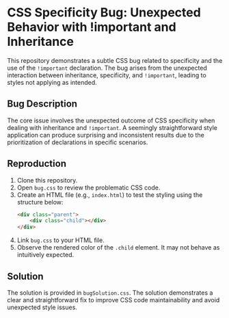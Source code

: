 # CSS Specificity Bug: Unexpected Behavior with !important and Inheritance

This repository demonstrates a subtle CSS bug related to specificity and the use of the `!important` declaration.  The bug arises from the unexpected interaction between inheritance, specificity, and `!important`, leading to styles not applying as intended.

## Bug Description
The core issue involves the unexpected outcome of CSS specificity when dealing with inheritance and `!important`.  A seemingly straightforward style application can produce surprising and inconsistent results due to the prioritization of declarations in specific scenarios.

## Reproduction
1. Clone this repository.
2. Open `bug.css` to review the problematic CSS code.
3. Create an HTML file (e.g., `index.html`) to test the styling using the structure below:
   ```html
   <div class="parent">
       <div class="child"></div>
   </div>
   ```
4. Link `bug.css` to your HTML file.
5. Observe the rendered color of the `.child` element.  It may not behave as intuitively expected.

## Solution
The solution is provided in `bugSolution.css`. The solution demonstrates a clear and straightforward fix to improve CSS code maintainability and avoid unexpected style issues.